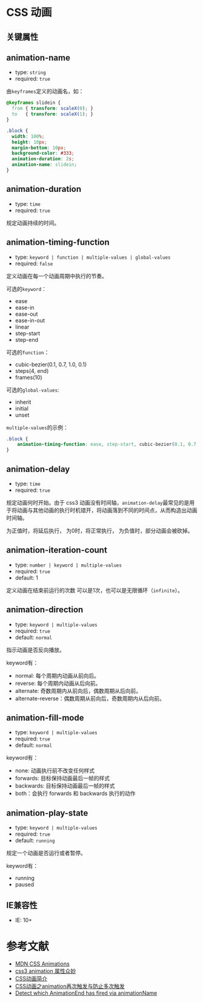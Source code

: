 # CSS 动画

## 关键属性

## animation-name
  
- type: `string`
- required: `true`

由`keyframes`定义的动画名，如：

```css
@keyframes slidein {
  from { transform: scaleX(0); }
  to   { transform: scaleX(1); }
}

.block {
  width: 100%;
  height: 10px;
  margin-bottom: 10px;
  background-color: #333;
  animation-duration: 2s;
  animation-name: slidein;
}
```

## animation-duration

- type: `time`
- required: `true`

规定动画持续的时间。

## animation-timing-function

- type: `keyword | function | multiple-values | global-values`
- required: `false`

定义动画在每一个动画周期中执行的节奏。

可选的`keyword`：

- ease
- ease-in
- ease-out
- ease-in-out
- linear
- step-start
- step-end

可选的`function`：

- cubic-bezier(0.1, 0.7, 1.0, 0.1)
- steps(4, end)
- frames(10)

可选的`global-values`:

- inherit
- initial
- unset

`multiple-values`的示例：

```css
.block {
    animation-timing-function: ease, step-start, cubic-bezier(0.1, 0.7, 1.0, 0.1);
}
```

## animation-delay

- type: `time`
- required: `true`

规定动画何时开始。由于 css3 动画没有时间轴，`animation-delay`最常见的是用于将动画与其他动画的执行时机错开，将动画落到不同的时间点，从而构造出动画时间轴。

为正值时，将延后执行，
为0时，将正常执行，
为负值时，部分动画会被砍掉。

## animation-iteration-count

- type: `number | keyword | multiple-values`
- required: `true`
- default: 1

定义动画在结束前运行的次数 可以是1次，也可以是无限循环（`infinite`）。

## animation-direction

- type: `keyword | multiple-values`
- required: `true`
- default: `normal`

指示动画是否反向播放。

keyword有：
  
  - normal: 每个周期内动画从前向后。
  - reverse: 每个周期内动画从后向前。
  - alternate: 奇数周期内从前向后，偶数周期从后向前。
  - alternate-reverse：偶数周期从前向后，奇数周期内从后向前。

## animation-fill-mode

- type: `keyword | multiple-values`
- required: `true`
- default: `normal`

keyword有：
  
  - none: 动画执行前不改变任何样式
  - forwards: 目标保持动画最后一帧的样式
  - backwards: 目标保持动画最后一帧的样式
  - both：会执行 forwards 和 backwards 执行的动作

## animation-play-state

- type: `keyword | multiple-values`
- required: `true`
- default: `running`

规定一个动画是否运行或者暂停。

keyword有：

  - running
  - paused


## IE兼容性

- IE: 10+


# 参考文献

- [MDN CSS Animations](https://developer.mozilla.org/zh-CN/docs/Web/CSS/CSS_Animations/Detecting_CSS_animation_support)
- [css3 animation 属性众妙](https://aotu.io/notes/2016/11/28/css3-animation-properties/index.html)
- [CSS动画简介](http://www.ruanyifeng.com/blog/2014/02/css_transition_and_animation.html)
- [CSS动画之animation再次触发与防止多次触发](https://www.jianshu.com/p/48f3b8344174)
- [Detect which AnimationEnd has fired via animationName](https://stackoverflow.com/questions/11619341/detect-which-animationend-has-fired-via-animationname)
